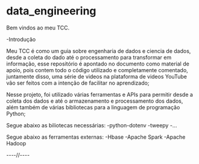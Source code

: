 # data_engineering

Bem vindos ao meu TCC.

-Introdução

Meu TCC é como um guia sobre engenharia de dados e ciencia de dados, desde a coleta do dado até o processamento para transformar em informação, esse repositório é apontado no documento como material de apoio, pois contem todo o código utilizado e completamente comentado, juntamente disso, uma série de videos na plataforma de videos YouTube vão ser feitos com a intenção de facilitar no aprendizado;

Nesse projeto, foi utilizado várias ferramentas e APIs para permitir desde a coleta dos dados e até o armazenamento e processamento dos dados, além também de várias bibliotecas para a linguagem de programação Python;

Segue abaixo as biliotecas necessárias:
-python-dotenv
-tweepy
-...

Segue abaixo as ferramentas externas:
-Hbase
-Apache Spark
-Apache Hadoop

----//----
